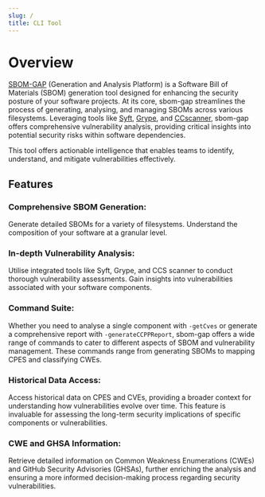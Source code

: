 ```yaml
---
slug: /
title: CLI Tool
---
```

# Overview

[SBOM-GAP](https://github.com/nqminds/SBOM-GAP) (Generation and Analysis Platform)  is a Software Bill of Materials (SBOM) generation tool designed for enhancing the security posture of your software projects. At its core, sbom-gap streamlines the process of generating, analysing, and managing SBOMs across various filesystems. Leveraging tools like [Syft](https://github.com/anchore/syft), [Grype](https://github.com/anchore/grype), and [CCscanner](https://github.com/lkpsg/ccscanner), sbom-gap offers comprehensive vulnerability analysis, providing critical insights into potential security risks within software dependencies.

This tool offers actionable intelligence that enables teams to identify, understand, and mitigate vulnerabilities effectively.

## Features
### Comprehensive SBOM Generation: 
Generate detailed SBOMs for a variety of filesystems. Understand the composition of your software at a granular level.

### In-depth Vulnerability Analysis: 
Utilise integrated tools like Syft, Grype, and CCS scanner to conduct thorough vulnerability assessments. Gain insights into vulnerabilities associated with your software components.

### Command Suite: 
Whether you need to analyse a single component with `-getCves` or generate a comprehensive report with `-generateCCPPReport`, sbom-gap offers a wide range of commands to cater to different aspects of SBOM and vulnerability management. These commands range from generating SBOMs to mapping CPES and classifying CWEs.

### Historical Data Access:
Access historical data on CPES and CVEs, providing a broader context for understanding how vulnerabilities evolve over time. This feature is invaluable for assessing the long-term security implications of specific components or vulnerabilities.

### CWE and GHSA Information:
Retrieve detailed information on Common Weakness Enumerations (CWEs) and GitHub Security Advisories (GHSAs), further enriching the analysis and ensuring a more informed decision-making process regarding security vulnerabilities.

